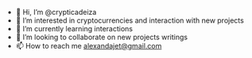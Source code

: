 - 👋 Hi, I’m @crypticadeiza
- 👀 I’m interested in cryptocurrencies and interaction with new projects
- 🌱 I’m currently learning interactions
- 💞️ I’m looking to collaborate on new projects writings
- 📫 How to reach me alexandajet@gmail.com

<!---
crypticadeiza/crypticadeiza is a ✨ special ✨ repository because its `README.md` (this file) appears on your GitHub profile.
You can click the Preview link to take a look at your changes.
--->
